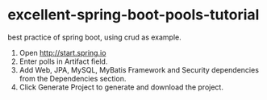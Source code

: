 # excellent-spring-boot-pools-tutorial
best practice of spring boot, using crud as example.

1. Open http://start.spring.io
2. Enter polls in Artifact field.
3. Add Web, JPA, MySQL, MyBatis Framework and Security dependencies from the Dependencies section.
4. Click Generate Project to generate and download the project.
